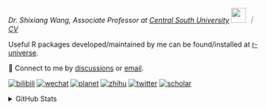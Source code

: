 
<p><em>Dr. Shixiang Wang, Associate Professor at <a href="https://en.csu.edu.cn/">Central South University</a> <img src="https://media.giphy.com/media/WUlplcMpOCEmTGBtBW/giphy.gif" width="30">  ｜ <a href="https://shixiangwang.github.io/cv-shixiang/">CV</a>
</em></p>

Useful R packages developed/maintained by me can be found/installed at [r-universe](https://shixiangwang.r-universe.dev/).

💬 Connect to me by
[discussions](https://github.com/ShixiangWang/self-study/discussions) or [email](mailto:shixiang1994wang@gmail.com). 

[![bilibili](https://img.shields.io/badge/王诗翔-B站-yellow)](https://space.bilibili.com/11553374) [![wechat](https://img.shields.io/badge/王诗翔-微信公众号-important)](https://shixiangwang.github.io/home/logo/qrcode.jpg) [![planet](https://img.shields.io/badge/王诗翔-知识星球-blueviolet)](https://t.zsxq.com/rBqbIei)  [![zhihu](https://img.shields.io/badge/王诗翔-知乎-blue)](https://www.zhihu.com/people/shixiangwang) [![twitter](https://img.shields.io/badge/WangShxiang-twitter-ff69b4)](https://twitter.com/WangShxiang) [![scholar](https://img.shields.io/badge/ShixiangWang-Scholar-00ffff)](https://scholar.google.com/citations?user=FvNp0NkAAAAJ) 

<details>
 
<summary>GitHub Stats</summary>


<!--START_SECTION:waka-->
**🐱 My GitHub Data** 

> 📦 5.0 MB Used in GitHub's Storage 
 > 
> 🏆 998 Contributions in the Year 2024
 > 
> 🚫 Not Opted to Hire
 > 
> 📜 96 Public Repositories 
 > 
> 🔑 30 Private Repositories 
 > 
**I'm an Early 🐤** 

```text
🌞 Morning                2261 commits        ████░░░░░░░░░░░░░░░░░░░░░   16.77 % 
🌆 Daytime                5762 commits        ███████████░░░░░░░░░░░░░░   42.73 % 
🌃 Evening                4558 commits        ████████░░░░░░░░░░░░░░░░░   33.80 % 
🌙 Night                  904 commits         ██░░░░░░░░░░░░░░░░░░░░░░░   06.70 % 
```
📅 **I'm Most Productive on Tuesday** 

```text
Monday                   2134 commits        ████░░░░░░░░░░░░░░░░░░░░░   15.82 % 
Tuesday                  2496 commits        █████░░░░░░░░░░░░░░░░░░░░   18.51 % 
Wednesday                2251 commits        ████░░░░░░░░░░░░░░░░░░░░░   16.69 % 
Thursday                 2132 commits        ████░░░░░░░░░░░░░░░░░░░░░   15.81 % 
Friday                   2074 commits        ████░░░░░░░░░░░░░░░░░░░░░   15.38 % 
Saturday                 1026 commits        ██░░░░░░░░░░░░░░░░░░░░░░░   07.61 % 
Sunday                   1372 commits        ███░░░░░░░░░░░░░░░░░░░░░░   10.17 % 
```


**I Mostly Code in R** 

```text
R                        81 repos            █████████████░░░░░░░░░░░░   52.94 % 
Shell                    9 repos             █░░░░░░░░░░░░░░░░░░░░░░░░   05.88 % 
JavaScript               8 repos             █░░░░░░░░░░░░░░░░░░░░░░░░   05.23 % 
Jupyter Notebook         5 repos             █░░░░░░░░░░░░░░░░░░░░░░░░   03.27 % 
Rust                     2 repos             ░░░░░░░░░░░░░░░░░░░░░░░░░   01.31 % 
```




 Last Updated on 27/11/2024 18:53:53 UTC
<!--END_SECTION:waka-->

> These Readme stats are generated using github action [awesome-readme-stats](https://github.com/anmol098/waka-readme-stats)

-----

**NOTE: Top languages does not indicate my skill level or anything like that. It is just a metric of which languages have been hosted by me on GitHub based on the usage across repositories.**

</details>
